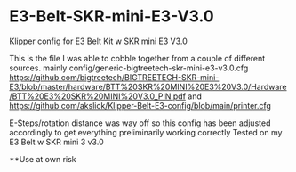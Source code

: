 # E3-Belt-SKR-mini-E3-V3.0
Klipper config for E3 Belt Kit w SKR mini E3 V3.0

This is the file I was able to cobble together from a couple of different sources. mainly
config/generic-bigtreetech-skr-mini-e3-v3.0.cfg
https://github.com/bigtreetech/BIGTREETECH-SKR-mini-E3/blob/master/hardware/BTT%20SKR%20MINI%20E3%20V3.0/Hardware/BTT%20E3%20SKR%20MINI%20V3.0_PIN.pdf
and
https://github.com/akslick/Klipper-Belt-E3-config/blob/main/printer.cfg

E-Steps/rotation distance was way off so this config has been adjusted accordingly to get everything preliminarily working correctly
Tested on my E3 Belt w SKR mini 3 v3.0

**Use at own risk
